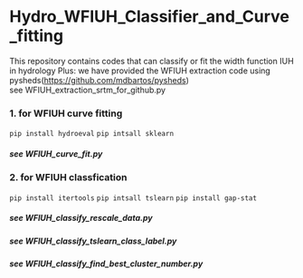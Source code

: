 # Hydro_WFIUH_Classifier_and_Curve_fitting
This repository contains codes that can classify or fit the width function IUH in hydrology
Plus: we have provided the WFIUH extraction code using pysheds(https://github.com/mdbartos/pysheds)  
see WFIUH_extraction_srtm_for_github.py  
### 1. for WFIUH curve fitting
`pip install hydroeval`
`pip intsall sklearn`
##### see WFIUH_curve_fit.py
### 2. for WFIUH classfication
`pip install itertools`
`pip intsall tslearn`
`pip install gap-stat`
##### see WFIUH_classify_rescale_data.py
##### see WFIUH_classify_tslearn_class_label.py
##### see WFIUH_classify_find_best_cluster_number.py

